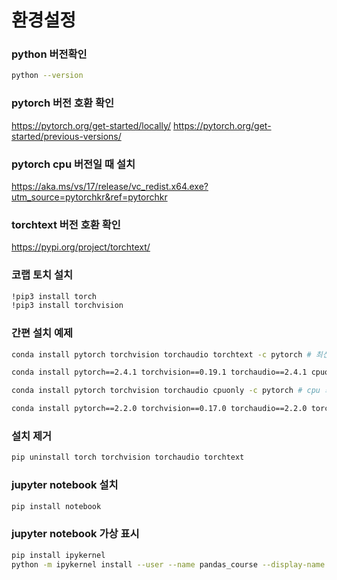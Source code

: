 환경설정
=============

### python 버전확인
```bash
python --version
```
### pytorch 버전 호환 확인
https://pytorch.org/get-started/locally/
https://pytorch.org/get-started/previous-versions/

### pytorch cpu 버전일 때 설치
https://aka.ms/vs/17/release/vc_redist.x64.exe?utm_source=pytorchkr&ref=pytorchkr

### torchtext 버전 호환 확인
https://pypi.org/project/torchtext/

### 코랩 토치 설치
```bash
!pip3 install torch
!pip3 install torchvision
```

### 간편 설치 예제
```bash
conda install pytorch torchvision torchaudio torchtext -c pytorch # 최신버전

conda install pytorch==2.4.1 torchvision==0.19.1 torchaudio==2.4.1 cpuonly -c pytorch # 맞춤버전

conda install pytorch torchvision torchaudio cpuonly -c pytorch # cpu 최신버전

conda install pytorch==2.2.0 torchvision==0.17.0 torchaudio==2.2.0 torchtext==0.17.0 cpuonly -c pytorch # cpu 맞춤버전

```

### 설치 제거
```bash
pip uninstall torch torchvision torchaudio torchtext
```

### jupyter notebook 설치
```bash
pip install notebook
```

### jupyter notebook 가상 표시
```bash
pip install ipykernel
python -m ipykernel install --user --name pandas_course --display-name "pandas_course"
```